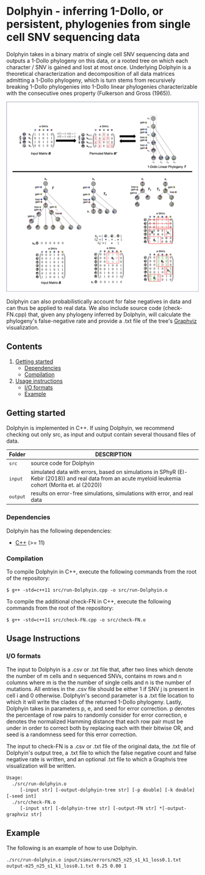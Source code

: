 # Dolphyin - inferring 1-Dollo, or persistent, phylogenies from single cell SNV sequencing data

Dolphyin takes in a binary matrix of single cell SNV sequencing data and outputs a 1-Dollo phylogeny on this data, or a rooted tree on which each character / SNV is gained and lost at most once. Underlying Dolphyin is a theoretical characterization and decomposition of all data matrices admitting a 1-Dollo phylogeny, which is turn stems from recursively breaking 1-Dollo phylogenies into 1-Dollo linear phylogenies characterizable with the consecutive ones property (Fulkerson and Gross (1965)).

![Overview of Dolphyin's 1-Dollo decomposition](summary-figure.png)

Dolphyin can also probabilistically account for false negatives in data and can thus be applied to real data. We also include source code (check-FN.cpp) that, given any phylogeny inferred by Dolphyin, will calculate the phylogeny's false-negative rate and provide a .txt file of the tree's [Graphviz](https://graphviz.org/) visualization.

## Contents

  1. [Getting started](#start)
     * [Dependencies](#dep)
     * [Compilation](#comp)
  2. [Usage instructions](#usage)
     * [I/O formats](#io)
     * [Example](#example)

     
<a name="start"></a>
## Getting started

Dolphyin is implemented in C++. If using Dolphyin, we recommend checking out only src, as input and output contain several thousand files of data.

| Folder    | DESCRIPTION                                                  |
| --------- | ------------------------------------------------------------ |
| `src`     | source code for Dolphyin                                     |
| `input`   | simulated data with errors, based on simulations in SPhyR (El-Kebir (2018)) and real data from an acute myeloid leukemia cohort (Morita et. al (2020)) |re                             
| `output`| results on error-free simulations, simulations with error, and real data |re

<a name="dep"></a>

### Dependencies   

Dolphyin has the following dependencies:

* [C++](https://en.cppreference.com/w/cpp/11) (>= 11)

<a name="comp"></a>
### Compilation

To compile Dolphyin in C++, execute the following commands from the root of the repository:

    $ g++ -std=c++11 src/run-Dolphyin.cpp -o src/run-Dolphyin.o

To compile the additional check-FN in C++, execute the following commands from the root of the repository:

    $ g++ -std=c++11 src/check-FN.cpp -o src/check-FN.o

<a name="usage"></a>
## Usage Instructions

<a name="io"></a>
### I/O formats
The input to Dolphyin is a .csv or .txt file that, after two lines which denote the number of m cells and n sequenced SNVs, contains m rows and n columns where m is the the number of single cells and n is the number of mutations. All entries in the .csv file should be either 1 if SNV j is present in cell i and 0 otherwise. Dolphyin's second parameter is a .txt file location to which it will write the clades of the returned 1-Dollo phylogeny. Lastly, Dolphyin takes in parameters p, e, and seed for error correction. p denotes the percentage of row pairs to randomly consider for error correction, e denotes the normalized Hamming distance that each row pair must be under in order to correct both by replacing each with their bitwise OR, and seed is a randomness seed for this error correction.

The input to check-FN is a .csv or .txt file of the original data, the .txt file of Dolphyin's output tree, a .txt file to which the false negative count and false negative rate is written, and an optional .txt file to which a Graphvis tree visualization will be written.


```
Usage:
  ./src/run-dolphyin.o
     [-input str] [-output-dolphyin-tree str] [-p double] [-k double] [-seed int]
  ./src/check-FN.o
     [-input str] [-dolphyin-tree str] [-output-FN str] *[-output-graphviz str]

```
<a name="example"></a>
## Example
The following is an example of how to use Dolphyin.

```
./src/run-dolphyin.o input/sims/errors/m25_n25_s1_k1_loss0.1.txt output-m25_n25_s1_k1_loss0.1.txt 0.25 0.00 1

```
